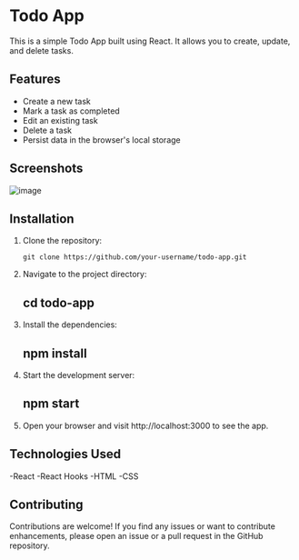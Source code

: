 # Todo App

This is a simple Todo App built using React. It allows you to create, update, and delete tasks.

## Features

- Create a new task
- Mark a task as completed
- Edit an existing task
- Delete a task
- Persist data in the browser's local storage



## Screenshots
![image](https://github.com/DanishKhan25/ToDos/assets/115468271/4443b73d-599e-4d87-8c8a-9cb9445d51bf)


## Installation

1. Clone the repository:

   ```shell
   git clone https://github.com/your-username/todo-app.git
   
2. Navigate to the project directory: 
   ## cd todo-app

3. Install the dependencies: 
   ## npm install

4. Start the development server: 
   ## npm start

5. Open your browser and visit http://localhost:3000 to see the app.

## Technologies Used

-React
-React Hooks
-HTML
-CSS

## Contributing
Contributions are welcome! If you find any issues or want to contribute enhancements, please open an issue or a pull request in the GitHub repository.
